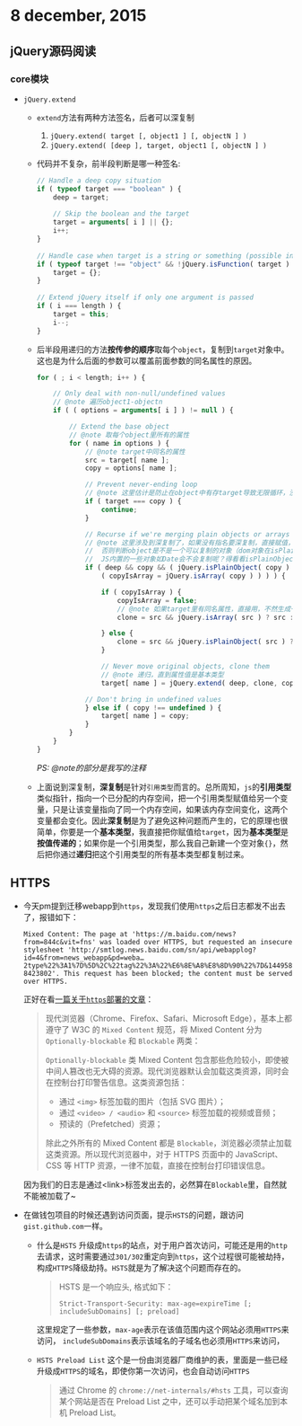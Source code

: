 # 8 december, 2015

## jQuery源码阅读

### core模块

- `jQuery.extend`

	- `extend`方法有两种方法签名，后者可以深复制
		1. `jQuery.extend( target [, object1 ] [, objectN ] )`
		2. `jQuery.extend( [deep ], target, object1 [, objectN ] )`
	
	- 代码并不复杂，前半段判断是哪一种签名:
	
		```js
		// Handle a deep copy situation
		if ( typeof target === "boolean" ) {
			deep = target;
			
			// Skip the boolean and the target
			target = arguments[ i ] || {};
			i++;
		}
			
		// Handle case when target is a string or something (possible in deep copy)
		if ( typeof target !== "object" && !jQuery.isFunction( target ) ) {
			target = {};
		}
			
		// Extend jQuery itself if only one argument is passed
		if ( i === length ) {
			target = this;
			i--;
		}
		```
	
	- 后半段用递归的方法**按传参的顺序**取每个`object`，复制到`target`对象中。这也是为什么后面的参数可以覆盖前面参数的同名属性的原因。

		```js
		for ( ; i < length; i++ ) {
	
			// Only deal with non-null/undefined values
			// @note 遍历object1-objectn
			if ( ( options = arguments[ i ] ) != null ) {
	
				// Extend the base object
				// @note 取每个object里所有的属性
				for ( name in options ) {
					// @note target中同名的属性
					src = target[ name ];
					copy = options[ name ];
	
					// Prevent never-ending loop
					// @note 这里估计是防止在object中有存target导致无限循环，没试过~
					if ( target === copy ) {
						continue;
					}
	
					// Recurse if we're merging plain objects or arrays
					// @note 这里涉及到深复制了，如果没有指名要深复制，直接赋值，
					// 	否则判断object是不是一个可以复制的对象（dom对象在isPlainObject中就被过滤掉了）
					//  JS内置的一些对象如Date会不会复制呢？得看看isPlainObject怎么写的，估计不行
					if ( deep && copy && ( jQuery.isPlainObject( copy ) ||
						( copyIsArray = jQuery.isArray( copy ) ) ) ) {
	
						if ( copyIsArray ) {
							copyIsArray = false;
							// @note 如果target里有同名属性，直接用，不然生成一个新的[]，下面object类似
							clone = src && jQuery.isArray( src ) ? src : [];
	
						} else {
							clone = src && jQuery.isPlainObject( src ) ? src : {};
						}
	
						// Never move original objects, clone them
						// @note 递归，直到属性值是基本类型
						target[ name ] = jQuery.extend( deep, clone, copy );
	
					// Don't bring in undefined values
					} else if ( copy !== undefined ) {
						target[ name ] = copy;
					}
				}
			}
		}
		```
		*PS: @note的部分是我写的注释*
	
	- 上面说到深复制，**深复制**是针对`引用类型`而言的。总所周知，`js`的**引用类型**类似指针，指向一个已分配的内存空间，把一个引用类型赋值给另一个变量，只是让该变量指向了同一个内存空间，如果该内存空间变化，这两个变量都会变化。因此**深复制**是为了避免这种问题而产生的，它的原理也很简单，你要是一个**基本类型**，我直接把你赋值给`target`，因为**基本类型**是**按值传递的**；如果你是一个引用类型，那么我自己新建一个空对象`{}`，然后把你通过**递归**把这个引用类型的所有基本类型都复制过来。

## HTTPS

- 今天pm提到迁移webapp到`https`，发现我们使用`https`之后日志都发不出去了，报错如下：

	`Mixed Content: The page at 'https://m.baidu.com/news?from=844c&vit=fns' was loaded over HTTPS, but requested an insecure stylesheet 'http://smtlog.news.baidu.com/sn/api/webapplog?id=4&from=news_webapp&pd=weba…2type%22%3A1%7D%5D%2C%22tag%22%3A%22%E6%8E%A8%E8%8D%90%22%7D&1449588423802'. This request has been blocked; the content must be served over HTTPS.`
	
	正好在看[一篇关于`https`部署的文章](https://imququ.com/post/sth-about-switch-to-https.html)：
	
	> 现代浏览器（Chrome、Firefox、Safari、Microsoft Edge），基本上都遵守了 W3C 的 `Mixed Content` 规范，将 Mixed Content 分为 `Optionally-blockable` 和 `Blockable` 两类：
	> 
	> `Optionally-blockable` 类 Mixed Content 包含那些危险较小，即使被中间人篡改也无大碍的资源。现代浏览器默认会加载这类资源，同时会在控制台打印警告信息。这类资源包括：
	> 
	> - 通过 `<img>` 标签加载的图片（包括 SVG 图片）；
	> - 通过 `<video> / <audio>` 和 `<source>` 标签加载的视频或音频；
	> - 预读的（Prefetched）资源；
	> 
	> 除此之外所有的 Mixed Content 都是 `Blockable`，浏览器必须禁止加载这类资源。所以现代浏览器中，对于 HTTPS 页面中的 JavaScript、CSS 等 HTTP 资源，一律不加载，直接在控制台打印错误信息。
	
	因为我们的日志是通过\<link\>标签发出去的，必然算在`Blockable`里，自然就不能被加载了~

- 在做钱包项目的时候还遇到访问页面，提示`HSTS`的问题，跟访问`gist.github.com`一样。
	- 什么是`HSTS` 升级成`https`的站点，对于用户首次访问，可能还是用的`http`去请求，这时需要通过`301/302`重定向到`https`，这个过程很可能被劫持，构成`HTTPS`降级劫持。`HSTS`就是为了解决这个问题而存在的。

		> HSTS 是一个响应头, 格式如下：
		> 
		> `Strict-Transport-Security: max-age=expireTime [; includeSubDomains] [; preload]`
		
		这里规定了一些参数，`max-age`表示在该值范围内这个网站必须用`HTTPS`来访问，
		`includeSubDomains`表示该域名的子域名也必须用`HTTPS`来访问，
	- `HSTS Preload List` 这个是一份由浏览器厂商维护的表，里面是一些已经升级成`HTTPS`的域名，即使你第一次访问，也会自动访问`HTTPS`

		> 通过 Chrome 的 `chrome://net-internals/#hsts` 工具，可以查询某个网站是否在 Preload List 之中，还可以手动把某个域名加到本机 Preload List。
		

	
